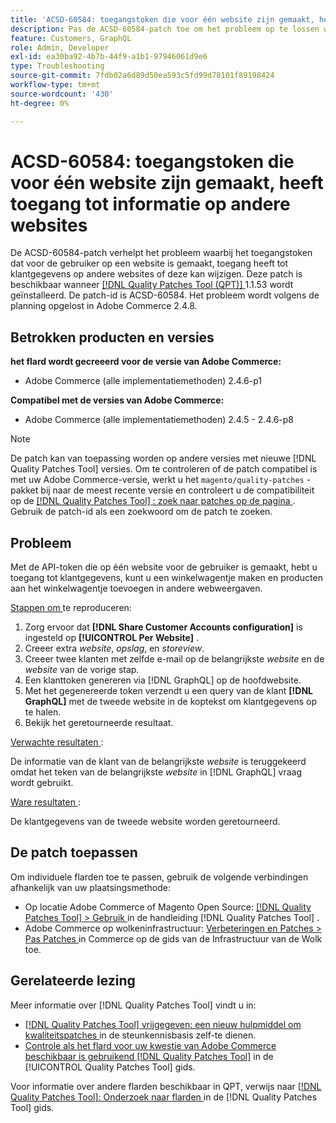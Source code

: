 ```yaml
---
title: 'ACSD-60584: toegangstoken die voor één website zijn gemaakt, heeft toegang tot informatie op andere websites'
description: Pas de ACSD-60584-patch toe om het probleem op te lossen waarbij het toegangstoken dat voor de gebruiker op een website is gemaakt, toegang heeft tot klantgegevens op andere websites of deze kan wijzigen.
feature: Customers, GraphQL
role: Admin, Developer
exl-id: ea30ba92-4b7b-44f9-a1b1-97946061d9e6
type: Troubleshooting
source-git-commit: 7fdb02a6d89d50ea593c5fd99d78101f89198424
workflow-type: tm+mt
source-wordcount: '430'
ht-degree: 0%

---
```


# ACSD-60584: toegangstoken die voor één website zijn gemaakt, heeft toegang tot informatie op andere websites

De ACSD-60584-patch verhelpt het probleem waarbij het toegangstoken dat voor de gebruiker op een website is gemaakt, toegang heeft tot klantgegevens op andere websites of deze kan wijzigen. Deze patch is beschikbaar wanneer [[!DNL Quality Patches Tool (QPT)] ](https://experienceleague.adobe.com/docs/commerce-operations/tools/quality-patches-tool/usage.html?lang=nl-NL) 1.1.53 wordt geïnstalleerd. De patch-id is ACSD-60584. Het probleem wordt volgens de planning opgelost in Adobe Commerce 2.4.8.

## Betrokken producten en versies

**het flard wordt gecreeerd voor de versie van Adobe Commerce:**

* Adobe Commerce (alle implementatiemethoden) 2.4.6-p1

**Compatibel met de versies van Adobe Commerce:**

* Adobe Commerce (alle implementatiemethoden) 2.4.5 - 2.4.6-p8

>[!NOTE]
>
>De patch kan van toepassing worden op andere versies met nieuwe [!DNL Quality Patches Tool] versies. Om te controleren of de patch compatibel is met uw Adobe Commerce-versie, werkt u het `magento/quality-patches` -pakket bij naar de meest recente versie en controleert u de compatibiliteit op de [[!DNL Quality Patches Tool] : zoek naar patches op de pagina ](https://experienceleague.adobe.com/tools/commerce-quality-patches/index.html?lang=nl-NL) . Gebruik de patch-id als een zoekwoord om de patch te zoeken.

## Probleem

Met de API-token die op één website voor de gebruiker is gemaakt, hebt u toegang tot klantgegevens, kunt u een winkelwagentje maken en producten aan het winkelwagentje toevoegen in andere webweergaven.

<u> Stappen om </u> te reproduceren:

1. Zorg ervoor dat **[!DNL Share Customer Accounts configuration]** is ingesteld op **[!UICONTROL Per Website]** .
1. Creeer extra *website*, *opslag*, en *storeview*.
1. Creeer twee klanten met zelfde e-mail op de belangrijkste *website* en de *website* van de vorige stap.
1. Een klanttoken genereren via [!DNL GraphQL] op de hoofdwebsite.
1. Met het gegenereerde token verzendt u een query van de klant **[!DNL GraphQL]** met de tweede website in de koptekst om klantgegevens op te halen.
1. Bekijk het geretourneerde resultaat.

<u> Verwachte resultaten </u>:

De informatie van de klant van de belangrijkste *website* is teruggekeerd omdat het teken van de belangrijkste *website* in [!DNL GraphQL] vraag wordt gebruikt.

<u> Ware resultaten </u>:

De klantgegevens van de tweede website worden geretourneerd.

## De patch toepassen

Om individuele flarden toe te passen, gebruik de volgende verbindingen afhankelijk van uw plaatsingsmethode:

* Op locatie Adobe Commerce of Magento Open Source: [[!DNL Quality Patches Tool] > Gebruik ](/help/tools/quality-patches-tool/usage.md) in de handleiding [!DNL Quality Patches Tool] .
* Adobe Commerce op wolkeninfrastructuur: [ Verbeteringen en Patches > Pas Patches ](https://experienceleague.adobe.com/docs/commerce-cloud-service/user-guide/develop/upgrade/apply-patches.html?lang=nl-NL) in Commerce op de gids van de Infrastructuur van de Wolk toe.

## Gerelateerde lezing

Meer informatie over [!DNL Quality Patches Tool] vindt u in:

* [[!DNL Quality Patches Tool]  vrijgegeven: een nieuw hulpmiddel om kwaliteitspatches ](https://experienceleague.adobe.com/nl/docs/commerce-operations/tools/quality-patches-tool/quality-patches-tool-to-self-serve-quality-patches) in de steunkennisbasis zelf-te dienen.
* [ Controle als het flard voor uw kwestie van Adobe Commerce beschikbaar is gebruikend  [!DNL Quality Patches Tool]](/help/tools/quality-patches-tool/patches-available-in-qpt/check-patch-for-magento-issue-with-magento-quality-patches.md) in de [!UICONTROL Quality Patches Tool] gids.


Voor informatie over andere flarden beschikbaar in QPT, verwijs naar [[!DNL Quality Patches Tool]: Onderzoek naar flarden ](https://experienceleague.adobe.com/tools/commerce-quality-patches/index.html?lang=nl-NL) in de [!DNL Quality Patches Tool] gids.

